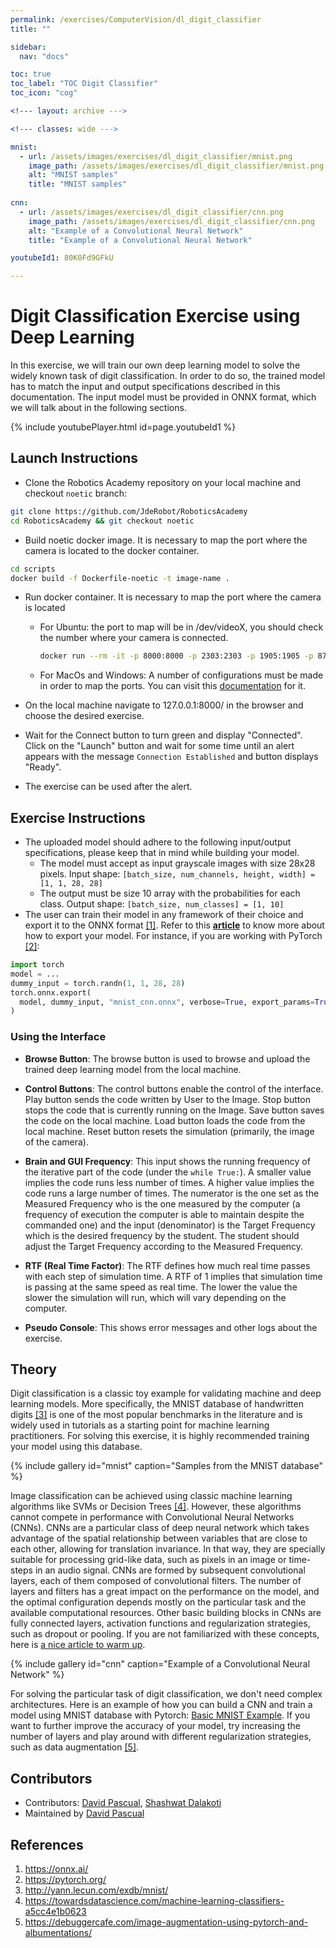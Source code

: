 ```yaml
---
permalink: /exercises/ComputerVision/dl_digit_classifier
title: ""

sidebar:
  nav: "docs"

toc: true
toc_label: "TOC Digit Classifier"
toc_icon: "cog"

<!--- layout: archive --->

<!--- classes: wide --->

mnist:
  - url: /assets/images/exercises/dl_digit_classifier/mnist.png
    image_path: /assets/images/exercises/dl_digit_classifier/mnist.png
    alt: "MNIST samples"
    title: "MNIST samples"
    
cnn:
  - url: /assets/images/exercises/dl_digit_classifier/cnn.png
    image_path: /assets/images/exercises/dl_digit_classifier/cnn.png
    alt: "Example of a Convolutional Neural Network"
    title: "Example of a Convolutional Neural Network"

youtubeId1: 80K0Fd9GFkU

---
```


# Digit Classification Exercise using Deep Learning

In this exercise, we will train our own deep learning model to solve the widely known task of digit classification. In order to do so, the trained model has to match the input and output specifications described in this documentation. The input model must be provided in ONNX format, which we will talk about in the following sections.

{% include youtubePlayer.html id=page.youtubeId1 %}


## Launch Instructions
- Clone the Robotics Academy repository on your local machine and checkout ``noetic`` branch:
```bash
git clone https://github.com/JdeRobot/RoboticsAcademy
cd RoboticsAcademy && git checkout noetic
```

- Build noetic docker image. It is necessary to map the port where the camera is located to the docker container.  
```bash
cd scripts
docker build -f Dockerfile-noetic -t image-name .
```  

- Run docker container. It is necessary to map the port where the camera is located
  - For Ubuntu: the port to map will be in /dev/videoX, you should check the number where your camera is connected.
    ```bash
    docker run --rm -it -p 8000:8000 -p 2303:2303 -p 1905:1905 -p 8765:8765 -p 6080:6080 -p 1108:1108 --device /dev/video0:/dev/video0 jderobot/robotics-academy:latest ./start.sh
    ```
  - For MacOs and Windows: A number of configurations must be made in order to map the ports. You can visit this [documentation](https://medium.com/@jijupax/connect-the-webcam-to-docker-on-mac-or-windows-51d894c44468) for it.

- On the local machine navigate to 127.0.0.1:8000/ in the browser and choose the desired exercise.

- Wait for the Connect button to turn green and display "Connected". Click on the "Launch" button and wait for some time until an alert appears with the message `Connection Established` and button displays "Ready". 

- The exercise can be used after the alert.

## Exercise Instructions
- The uploaded model should adhere to the following input/output specifications, please keep that in mind while building your model.
  - The model must accept as input grayscale images with size 28x28 pixels. Input shape: 
    ``[batch_size, num_channels, height, width] = [1, 1, 28, 28]``
  - The output must be size 10 array with the probabilities for each class. Output shape: 
    ``[batch_size, num_classes] = [1, 10]``
- The user can train their model in any framework of their choice and export it to the ONNX format [[1]](https://onnx.ai/). Refer to this [**article**](https://docs.unity3d.com/Packages/com.unity.barracuda@1.0/manual/Exporting.html) to know more about how to export your model. For instance, if you are working with PyTorch [[2]](https://pytorch.org/):
```python
import torch
model = ...
dummy_input = torch.randn(1, 1, 28, 28)
torch.onnx.export(
  model, dummy_input, "mnist_cnn.onnx", verbose=True, export_params=True, input_names=['input'], output_names=['output']
)
```

### Using the Interface
* **Browse Button**: The browse button is used to browse and upload the trained deep learning model from the local machine.
  
* **Control Buttons**: The control buttons enable the control of the interface. Play button sends the code written by User to the Image. Stop button stops the code that is currently running on the Image. Save button saves the code on the local machine. Load button loads the code from the local machine. Reset button resets the simulation (primarily, the image of the camera).

* **Brain and GUI Frequency**: This input shows the running frequency of the iterative part of the code (under the `while True:`). A smaller value implies the code runs less number of times. A higher value implies the code runs a large number of times. The numerator is the one set as the Measured Frequency who is the one measured by the computer (a frequency of execution the computer is able to maintain despite the commanded one) and the input (denominator) is the Target Frequency which is the desired frequency by the student. The student should adjust the Target Frequency according to the Measured Frequency.

* **RTF (Real Time Factor)**: The RTF defines how much real time passes with each step of simulation time. A RTF of 1 implies that simulation time is passing at the same speed as real time. The lower the value the slower the simulation will run, which will vary depending on the computer. 

* **Pseudo Console**: This shows error messages and other logs about the exercise.

## Theory
Digit classification is a classic toy example for validating machine and deep learning models. More specifically, the MNIST database of handwritten digits [[3]](http://yann.lecun.com/exdb/mnist/) is one of the most popular benchmarks in the literature and is widely used in tutorials as a starting point for machine learning practitioners. For solving this exercise, it is highly recommended training your model using this database.

{% include gallery id="mnist" caption="Samples from the MNIST database" %}

Image classification can be achieved using classic machine learning algorithms like SVMs or Decision Trees [[4]](https://towardsdatascience.com/machine-learning-classifiers-a5cc4e1b0623). However, these algorithms cannot compete in performance with Convolutional Neural Networks (CNNs). CNNs are a particular class of deep neural network which takes advantage of the spatial relationship between variables that are close to each other, allowing for translation invariance. In that way, they are specially suitable for processing grid-like data, such as pixels in an image or time-steps in an audio signal. CNNs are formed by subsequent convolutional layers, each of them composed of convolutional filters. The number of layers and filters has a great impact on the performance on the model, and the optimal configuration depends mostly on the particular task and the available computational resources. Other basic building blocks in CNNs are fully connected layers, activation functions and regularization strategies, such as dropout or pooling. If you are not familiarized with these concepts, here is [a nice article to warm up](https://towardsdatascience.com/simple-introduction-to-convolutional-neural-networks-cdf8d3077bac).

{% include gallery id="cnn" caption="Example of a Convolutional Neural Network" %}

For solving the particular task of digit classification, we don't need complex architectures. Here is an example of how you can build a CNN and train a model using MNIST database with Pytorch: [Basic MNIST Example](https://github.com/pytorch/examples/tree/master/mnist). If you want to further improve the accuracy of your model, try increasing the number of layers and play around with different regularization strategies, such as data augmentation [[5]]((https://debuggercafe.com/image-augmentation-using-pytorch-and-albumentations/)).

## Contributors
- Contributors: [David Pascual](https://github.com/dpascualhe), [Shashwat Dalakoti](https://github.com/shashwat623)
- Maintained by [David Pascual](https://github.com/dpascualhe)

## References
1. https://onnx.ai/
2. https://pytorch.org/
3. http://yann.lecun.com/exdb/mnist/
4. https://towardsdatascience.com/machine-learning-classifiers-a5cc4e1b0623
5. https://debuggercafe.com/image-augmentation-using-pytorch-and-albumentations/
